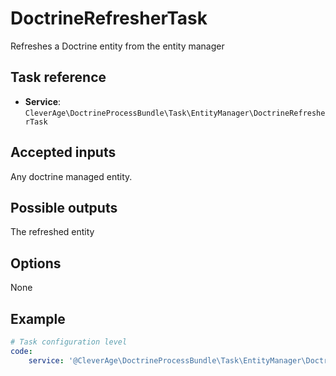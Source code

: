 DoctrineRefresherTask
=====================

Refreshes a Doctrine entity from the entity manager

Task reference
--------------

* **Service**: `CleverAge\DoctrineProcessBundle\Task\EntityManager\DoctrineRefresherTask`

Accepted inputs
---------------

Any doctrine managed entity.

Possible outputs
----------------

The refreshed entity

Options
-------

None

Example
-------

```yaml
# Task configuration level
code:
    service: '@CleverAge\DoctrineProcessBundle\Task\EntityManager\DoctrineRefresherTask'
```